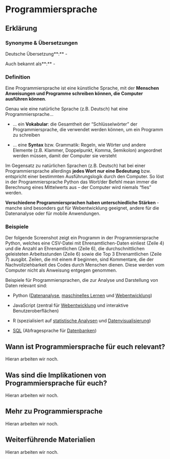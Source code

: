 # Programmiersprache
## Erklärung

### Synonyme & Übersetzungen

Deutsche Übersetzung**:** -

Auch bekannt als**:** -

### Definition

Eine Programmiersprache ist eine künstliche Sprache, mit der **Menschen Anweisungen und Programme schreiben können, die Computer ausführen können**.

Genau wie eine natürliche Sprache (z.B. Deutsch) hat eine Programmiersprache…

- … ein **Vokabular**: die Gesamtheit der “Schlüsselwörter” der Programmiersprache, die verwendet werden können, um ein Programm zu schreiben

- … eine **Syntax** bzw. Grammatik: Regeln, wie Wörter und andere Elemente (z.B. Klammer, Doppelpunkt, Komma, Semikolon) angeordnet werden müssen, damit der Computer sie versteht

Im Gegensatz zu natürlichen Sprachen (z.B. Deutsch) hat bei einer Programmiersprache allerdings **jedes Wort** **nur eine Bedeutung** bzw. entspricht einer bestimmten Ausführungslogik durch den Computer. So löst in der Programmiersprache Python das Wort/der Befehl mean immer die Berechnung eines Mittelwerts aus – der Computer wird niemals “fies” werden.

**Verschiedene Programmiersprachen haben unterschiedliche Stärken** - manche sind besonders gut für Webentwicklung geeignet, andere für die Datenanalyse oder für mobile Anwendungen.

### Beispiele

Der folgende Screenshot zeigt ein Programm in der Programmiersprache Python, welches eine CSV-Datei mit Ehrenamtlichen-Daten einliest (Zeile 4) und die Anzahl an Ehrenamtlichen (Zeile 6), die durchschnittlichen geleisteten Arbeitsstunden (Zeile 6) sowie die Top 3 Ehrenamtlichen (Zeile 7) ausgibt. Zeilen, die mit einem \# beginnen, sind Kommentare, die der Nachvollziehbarkeit des Codes durch Menschen dienen. Diese werden vom Computer nicht als Anweisung entgegen genommen.



Beispiele für Programmiersprachen, die zur Analyse und Darstellung von Daten relevant sind:

- Python ([Datenanalyse](https://civic-data.de/selbstlernmaterial/#datenanalyse), [maschinelles Lernen](https://civic-data.de/selbstlernmaterial/#ml) und [Webentwicklung](https://civic-data.de/selbstlernmaterial/#webapp))

- JavaScript (zentral für [Webentwicklung](https://civic-data.de/selbstlernmaterial/#webapp) und interaktive Benutzeroberflächen)

- R (spezialisiert auf [statistische Analysen](https://deskriptive-statistik) und [Datenvisualisierung](https://civic-data.de/selbstlernmaterial/#datenvisualisierung))

- [SQL](https://civic-data.de/selbstlernmaterial/#sql) (Abfragesprache für [Datenbanken](https://civic-data.de/selbstlernmaterial/#datenbank))

  
## Wann ist Programmiersprache für euch relevant?
Hieran arbeiten wir noch.

## Was sind die Implikationen von Programmiersprache für euch? 
Hieran arbeiten wir noch.

## Mehr zu Programmiersprache   
Hieran arbeiten wir noch.

## Weiterführende Materialien
Hieran arbeiten wir noch.

